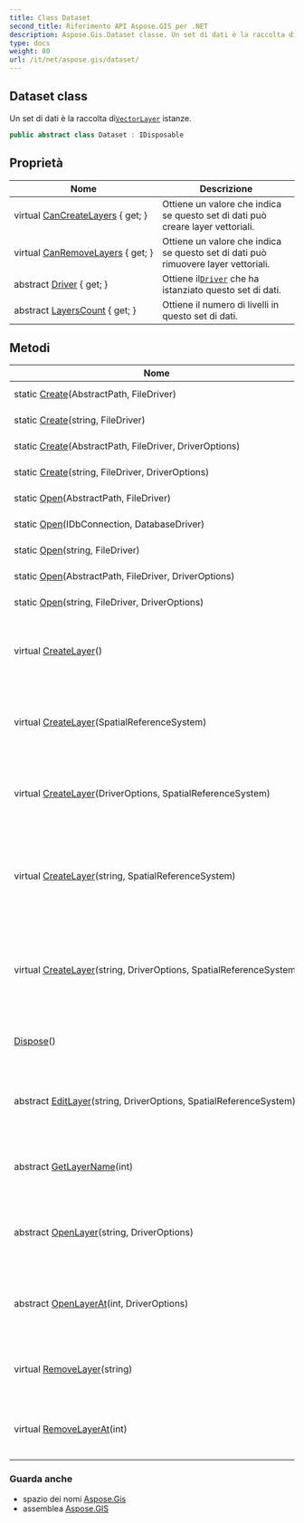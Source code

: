 ```yaml
---
title: Class Dataset
second_title: Riferimento API Aspose.GIS per .NET
description: Aspose.Gis.Dataset classe. Un set di dati è la raccolta diVectorLayer istanze.
type: docs
weight: 80
url: /it/net/aspose.gis/dataset/
---
```

## Dataset class

Un set di dati è la raccolta di[`VectorLayer`](../vectorlayer/) istanze.

```csharp
public abstract class Dataset : IDisposable
```

## Proprietà

| Nome | Descrizione |
| --- | --- |
| virtual [CanCreateLayers](../../aspose.gis/dataset/cancreatelayers/) { get; } | Ottiene un valore che indica se questo set di dati può creare layer vettoriali. |
| virtual [CanRemoveLayers](../../aspose.gis/dataset/canremovelayers/) { get; } | Ottiene un valore che indica se questo set di dati può rimuovere layer vettoriali. |
| abstract [Driver](../../aspose.gis/dataset/driver/) { get; } | Ottiene il[`Driver`](./driver/) che ha istanziato questo set di dati. |
| abstract [LayersCount](../../aspose.gis/dataset/layerscount/) { get; } | Ottiene il numero di livelli in questo set di dati. |

## Metodi

| Nome | Descrizione |
| --- | --- |
| static [Create](../../aspose.gis/dataset/create/#create)(AbstractPath, FileDriver) | Crea un set di dati. |
| static [Create](../../aspose.gis/dataset/create/#create_2)(string, FileDriver) | Crea un set di dati. |
| static [Create](../../aspose.gis/dataset/create/#create_1)(AbstractPath, FileDriver, DriverOptions) | Crea un set di dati. |
| static [Create](../../aspose.gis/dataset/create/#create_3)(string, FileDriver, DriverOptions) | Crea un set di dati. |
| static [Open](../../aspose.gis/dataset/open/#open)(AbstractPath, FileDriver) | Apre il set di dati. |
| static [Open](../../aspose.gis/dataset/open/#open_2)(IDbConnection, DatabaseDriver) | Apre il set di dati. |
| static [Open](../../aspose.gis/dataset/open/#open_3)(string, FileDriver) | Apre il set di dati. |
| static [Open](../../aspose.gis/dataset/open/#open_1)(AbstractPath, FileDriver, DriverOptions) | Apre il set di dati. |
| static [Open](../../aspose.gis/dataset/open/#open_4)(string, FileDriver, DriverOptions) | Apre il set di dati. |
| virtual [CreateLayer](../../aspose.gis/dataset/createlayer/#createlayer)() | Crea un nuovo livello vettoriale e lo apre per l'aggiunta. |
| virtual [CreateLayer](../../aspose.gis/dataset/createlayer/#createlayer_2)(SpatialReferenceSystem) | Crea un nuovo livello vettoriale e lo apre per l'aggiunta. |
| virtual [CreateLayer](../../aspose.gis/dataset/createlayer/#createlayer_1)(DriverOptions, SpatialReferenceSystem) | Crea un nuovo livello vettoriale e lo apre per l'aggiunta. |
| virtual [CreateLayer](../../aspose.gis/dataset/createlayer/#createlayer_4)(string, SpatialReferenceSystem) | Crea un nuovo vettore con il nome specificato e lo apre per l'aggiunta. |
| virtual [CreateLayer](../../aspose.gis/dataset/createlayer/#createlayer_3)(string, DriverOptions, SpatialReferenceSystem) | Crea un nuovo vettore con il nome specificato e lo apre per l'aggiunta. |
| [Dispose](../../aspose.gis/dataset/dispose/)() | Rilascia le risorse utilizzate da`Dataset` . |
| abstract [EditLayer](../../aspose.gis/dataset/editlayer/)(string, DriverOptions, SpatialReferenceSystem) | Apre il livello con il nome specificato per la modifica. |
| abstract [GetLayerName](../../aspose.gis/dataset/getlayername/)(int) | Ottiene il nome del layer all'indice specificato. |
| abstract [OpenLayer](../../aspose.gis/dataset/openlayer/)(string, DriverOptions) | Apre il livello con il nome specificato per la lettura. |
| abstract [OpenLayerAt](../../aspose.gis/dataset/openlayerat/)(int, DriverOptions) | Apre il livello all'indice specificato per la lettura. |
| virtual [RemoveLayer](../../aspose.gis/dataset/removelayer/)(string) | Rimuove il livello vettoriale con il nome specificato. |
| virtual [RemoveLayerAt](../../aspose.gis/dataset/removelayerat/)(int) | Rimuove il livello vettoriale all'indice specificato. |

### Guarda anche

* spazio dei nomi [Aspose.Gis](../../aspose.gis/)
* assemblea [Aspose.GIS](../../)


